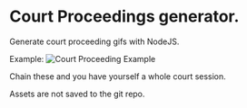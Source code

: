 # Court Proceedings generator.
Generate court proceeding gifs with NodeJS.

Example:
![Court Proceeding Example](./out/test.gif)

Chain these and you have yourself a whole court session.

Assets are not saved to the git repo.
